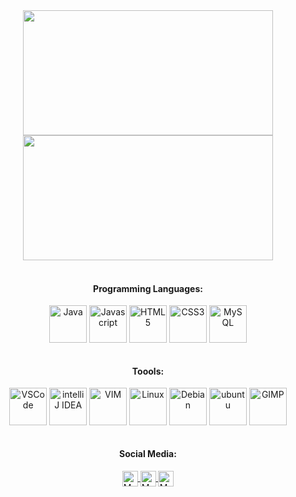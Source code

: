 <div align="center">
  <img height="200em" width="400em" src="https://github-readme-stats.vercel.app/api?username=KayneFerreira&show_icons=true&theme=tokyonight">
  <img height="200em" width="400em" src="https://github-readme-stats.vercel.app/api/top-langs/?username=KayneFerreira&layout=compact&theme=tokyonight">
</div>

<div align="center" style="display=inline_block">
  <div style="display=inline_block"><br>
    <h4>Programming Languages:</h4>
    <img align="center" alt="Java" height="60" width="60" src="https://cdn.jsdelivr.net/gh/devicons/devicon/icons/java/java-original-wordmark.svg" />
    <img align="center" alt="Javascript" height="60" width="60" src="https://cdn.jsdelivr.net/gh/devicons/devicon/icons/javascript/javascript-original.svg" />
    <img align="center" alt="HTML5" height="60" width="60" src="https://cdn.jsdelivr.net/gh/devicons/devicon/icons/html5/html5-original-wordmark.svg" />
    <img align="center" alt="CSS3" height="60" width="60" src="https://cdn.jsdelivr.net/gh/devicons/devicon/icons/css3/css3-original-wordmark.svg" />
    <img align="center" alt="MySQL" height="60" width="60" src="https://cdn.jsdelivr.net/gh/devicons/devicon/icons/mysql/mysql-original.svg" />
  </div>

  <div style="display=inline_block"><br>
    <h4>Toools:</h4>
    <img align="center" alt="VSCode" height="60" width="60" src="https://cdn.jsdelivr.net/gh/devicons/devicon/icons/vscode/vscode-original-wordmark.svg" />
    <img align="center" alt="intelliJ IDEA" height="60" width="60" src="https://cdn.jsdelivr.net/gh/devicons/devicon/icons/intellij/intellij-original.svg" />
    <img align="center" alt="VIM" height="60" width="60" src="https://cdn.jsdelivr.net/gh/devicons/devicon/icons/vim/vim-original.svg" />
    <img align="center" alt="Linux" height="60" width="60" src="https://cdn.jsdelivr.net/gh/devicons/devicon/icons/linux/linux-original.svg" />
    <img align="center" alt="Debian" height="60" width="60" src="https://cdn.jsdelivr.net/gh/devicons/devicon/icons/debian/debian-original-wordmark.svg" />
    <img align="center" alt="ubuntu" height="60" width="60" src="https://cdn.jsdelivr.net/gh/devicons/devicon/icons/ubuntu/ubuntu-plain-wordmark.svg" />
    <img align="center" alt="GIMP" height="60" width="60" src="https://cdn.jsdelivr.net/gh/devicons/devicon/icons/gimp/gimp-original-wordmark.svg" />
  </div>
</div>

<div align="center">
  <div style="display=inline_block"><br>
    <h4>Social Media:</h4>
    <a href="https://www.linkedin.com/in/kayne-ferreira-651970205/">
      <img align="center" alt="My LinkedIn" height="25" src="https://img.shields.io/badge/LinkedIn-0077B5?style=for-the-badge&logo=linkedin&logoColor=white" />
    </a>
    <a href="https://github.com/KayneFerreira">
      <img align="center" alt="My Discord" height="25" src="https://img.shields.io/badge/Discord-7289DA?style=for-the-badge&logo=discord&logoColor=white" />
    </a>
    <a href="https://github.com/KayneFerreira">
      <img align="center" alt="My Facebook" height="25" src="https://img.shields.io/badge/Facebook-1877F2?style=for-the-badge&logo=facebook&logoColor=white" />
    </a>
  </div>
</div>
